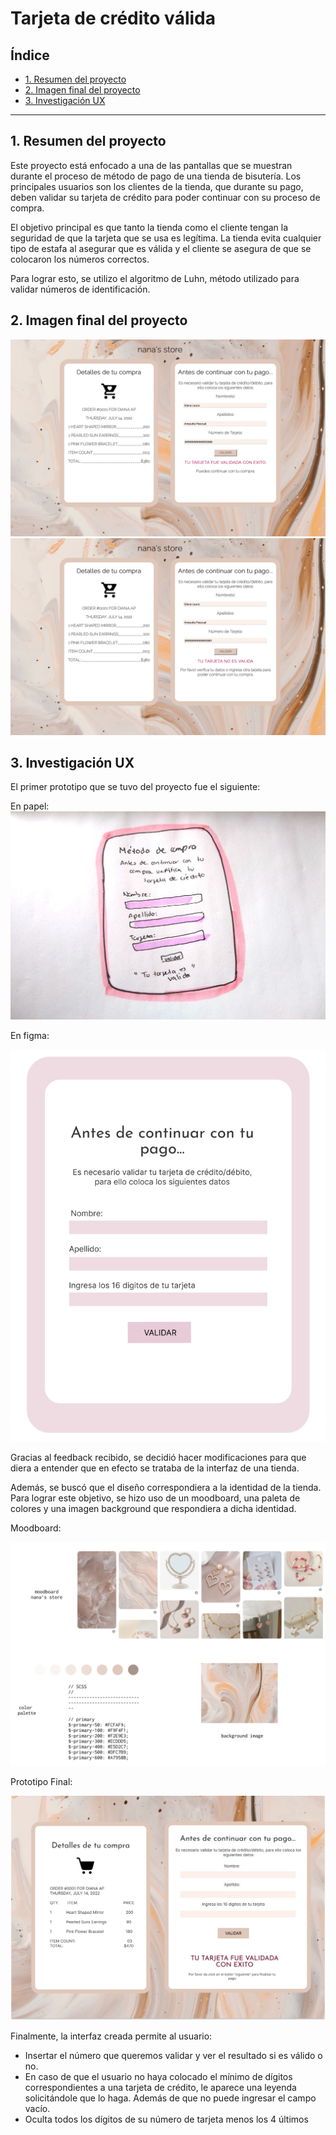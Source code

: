 # Tarjeta de crédito válida

## Índice

* [1. Resumen del proyecto](#1-resumen-del-proyecto)
* [2. Imagen final del proyecto](#2-imagen-final-del-proyecto)
* [3. Investigación UX](#3-investigación-ux)

***

## 1. Resumen del proyecto

Este proyecto está enfocado a una de las pantallas que se muestran durante el proceso de método de pago de una tienda de bisutería. Los principales usuarios son los clientes de la tienda, que durante su pago, deben validar su tarjeta de crédito para poder continuar con su proceso de compra.

El objetivo principal es que tanto la tienda como el cliente tengan la seguridad de que la tarjeta que se usa es legítima. La tienda evita cualquier tipo de estafa al asegurar que es válida y el cliente se asegura de que se colocaron los números correctos.


Para lograr esto, se utilizo el algoritmo de Luhn, método utilizado para validar números de identificación.


## 2. Imagen final del proyecto

![pantalla tarjeta invalida](https://raw.githubusercontent.com/DianaAmpudia/CDMX013-card-validation/main/src/img/PF_TarjetaV.png)
![pantalla tarjeta invalida](https://raw.githubusercontent.com/DianaAmpudia/CDMX013-card-validation/main/src/img/PF_TarjetaI.png)

## 3. Investigación UX

El primer prototipo que se tuvo del proyecto fue el siguiente:

En papel:
![boceto](https://raw.githubusercontent.com/DianaAmpudia/CDMX013-card-validation/main/src/img/boceto.jpg)


En figma:

![figma1](https://raw.githubusercontent.com/DianaAmpudia/CDMX013-card-validation/main/src/img/Figma1.png)

Gracias al feedback recibido, se decidió hacer modificaciones para que diera a entender que en efecto se trataba de la interfaz de una tienda.

Además, se buscó que el diseño correspondiera a la identidad de la tienda. Para lograr este objetivo, se hizo uso de un moodboard, una paleta de colores y una imagen background que respondiera a dicha identidad. 

Moodboard: 

![moodboard](https://raw.githubusercontent.com/DianaAmpudia/CDMX013-card-validation/main/src/img/moodboard.png)

Prototipo Final:

![figma2](https://raw.githubusercontent.com/DianaAmpudia/CDMX013-card-validation/main/src/img/Figma2.png)


Finalmente, la interfaz creada permite al usuario:
* Insertar el número que queremos validar y ver el resultado si es válido o no. 
* En caso de que el usuario no haya colocado el mínimo de dígitos correspondientes a una tarjeta de crédito, le aparece una leyenda solicitándole que lo haga. Además  de que no puede ingresar el campo vacío.
* Oculta todos los dígitos de su número de tarjeta menos los 4 últimos
